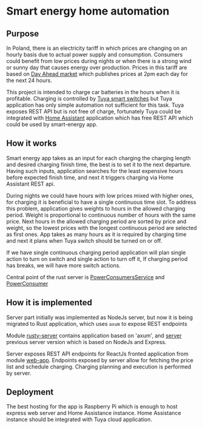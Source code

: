 # Smart energy home automation

## Purpose
In Poland, there is an electricity tariff in which prices are changing on an hourly basis due to actual power supply and consumption. 
Consumers could benefit from low prices during nights or when there is a strong wind or sunny day that causes energy over production.
Prices in this tariff are based on [Day Ahead market](https://tge.pl/electricity-dam) which publishes prices at 2pm each day for 
the next 24 hours. 


This project is intended to charge car batteries in the hours when it is profitable. Charging is controlled 
by [Tuya smart switches](https://www.tuya.com/) but Tuya application has only simple automation not sufficient 
for this task. Tuya exposes REST API but is not free of charge, 
fortunately Tuya could be integrated with [Home Assistant](https://www.home-assistant.io/) application which 
has free REST API which could be used by smart-energy app.


## How it works

Smart energy app takes as an input for each charging the charging length and desired charging finish time, 
the best is to set it to the next departure. Having such inputs, application searches for the least expensive hours
 before expected finish time, and next it triggers charging via Home Assistant REST api. 


 During nights we could have hours with low prices mixed with higher ones, for charging
it is beneficial to have a single continuous time slot. To address this problem, application gives weights to hours 
in the allowed charging period. Weight is proportional to continuous number of hours with the same price. Next hours
in the allowed charging period are sorted by price and weight, so the lowest prices with the longest continuous period 
are selected as first ones. App takes as many hours as it is required by charging time and next it plans when Tuya switch 
should be turned on or off. 

If we have single continuous charging period application will plan single action to turn on switch and single action
to turn off it, If charging period has breaks, we will have more switch actions.     

Central point of the rust server is [PowerConsumersService](rusty-server/src/power_consumers/power_consumers_service.rs) and [PowerConsumer](rusty-server/src/power_consumers/power_consumer.rs)


## How it is implemented
Server part initially was implemented as NodeJs server, but now it is being migrated to Rust application, which uses
`axum` to expose REST endpoints 

Module [rusty-server](./rusty-server) contains application based on 'axum', and [server](./server) previous server version 
which is based on NodeJs and Express.

Server exposes REST API endpoints for ReactJs fronted application from module [web-app](./web-app). Endpoints exposed
by server allow for fetching the price list and schedule charging. Charging planning and execution is performed by server. 



## Deployment
The best hosting for the app is Raspberry Pi which is enough to host express web server and Home Assistance instance.
Home Assistance instance should be integrated with Tuya cloud application.